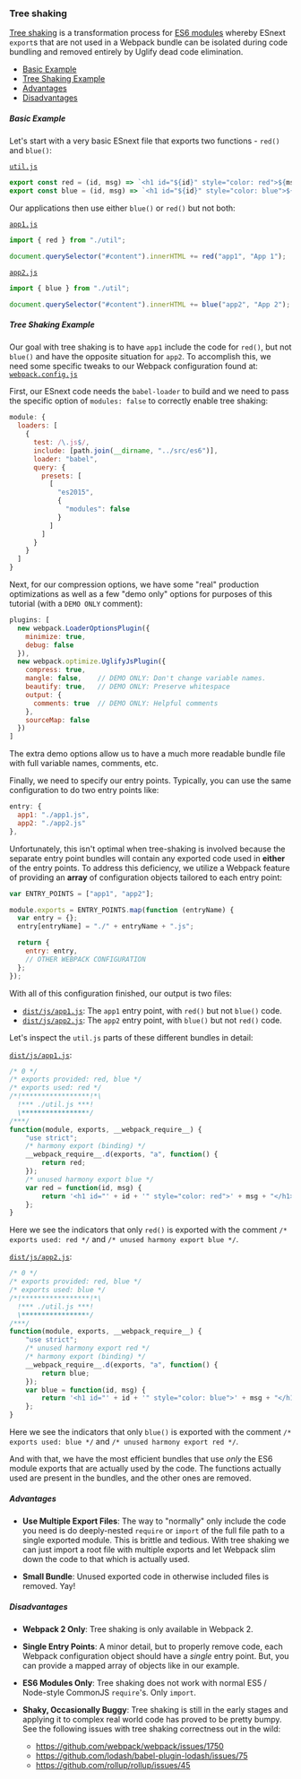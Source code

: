 ### Tree shaking

[Tree shaking](http://www.2ality.com/2015/12/webpack-tree-shaking.html) is a
transformation process for [ES6 modules](http://www.2ality.com/2014/09/es6-modules-final.html)
whereby ESnext `export`s that are not used in a Webpack bundle can be isolated
during code bundling and removed entirely by Uglify dead code elimination.

<!-- START doctoc generated TOC please keep comment here to allow auto update -->
<!-- DON'T EDIT THIS SECTION, INSTEAD RE-RUN doctoc TO UPDATE -->


- [Basic Example](#basic-example)
- [Tree Shaking Example](#tree-shaking-example)
- [Advantages](#advantages)
- [Disadvantages](#disadvantages)

<!-- END doctoc generated TOC please keep comment here to allow auto update -->

##### Basic Example

Let's start with a very basic ESnext file that exports two functions -
`red()` and `blue()`:

[`util.js`](../../examples/frontend/src/es6/util.js)

```js
export const red = (id, msg) => `<h1 id="${id}" style="color: red">${msg}</h1>`;
export const blue = (id, msg) => `<h1 id="${id}" style="color: blue">${msg}</h1>`;
```

Our applications then use either `blue()` or `red()` but not both:

[`app1.js`](../../examples/frontend/src/es6/app1.js)

```js
import { red } from "./util";

document.querySelector("#content").innerHTML += red("app1", "App 1");
```

[`app2.js`](../../examples/frontend/src/es6/app2.js)

```js
import { blue } from "./util";

document.querySelector("#content").innerHTML += blue("app2", "App 2");
```

##### Tree Shaking Example

Our goal with tree shaking is to have `app1` include the code for `red()`, but
not `blue()` and have the opposite situation for `app2`. To accomplish this,
we need some specific tweaks to our Webpack configuration found at:
[`webpack.config.js`](../../examples/frontend/webpack-tree-shaking/webpack.config.js)

First, our ESnext code needs the `babel-loader` to build and we need to pass
the specific option of `modules: false` to correctly enable tree shaking:

```js
module: {
  loaders: [
    {
      test: /\.js$/,
      include: [path.join(__dirname, "../src/es6")],
      loader: "babel",
      query: {
        presets: [
          [
            "es2015",
            {
              "modules": false
            }
          ]
        ]
      }
    }
  ]
}
```

Next, for our compression options, we have some "real" production optimizations
as well as a few "demo only" options for purposes of this tutorial (with a
`DEMO ONLY` comment):

```js
plugins: [
  new webpack.LoaderOptionsPlugin({
    minimize: true,
    debug: false
  }),
  new webpack.optimize.UglifyJsPlugin({
    compress: true,
    mangle: false,    // DEMO ONLY: Don't change variable names.
    beautify: true,   // DEMO ONLY: Preserve whitespace
    output: {
      comments: true  // DEMO ONLY: Helpful comments
    },
    sourceMap: false
  })
]
```

The extra demo options allow us to have a much more readable bundle file with
full variable names, comments, etc.

Finally, we need to specify our entry points. Typically, you can use the same
configuration to do two entry points like:

```js
entry: {
  app1: "./app1.js",
  app2: "./app2.js"
},
```

Unfortunately, this isn't optimal when tree-shaking is involved because the
separate entry point bundles will contain any exported code used in **either**
of the entry points. To address this deficiency, we utilize a Webpack feature
of providing an **array** of configuration objects tailored to each entry point:

```js
var ENTRY_POINTS = ["app1", "app2"];

module.exports = ENTRY_POINTS.map(function (entryName) {
  var entry = {};
  entry[entryName] = "./" + entryName + ".js";

  return {
    entry: entry,
    // OTHER WEBPACK CONFIGURATION
  };
});
```

With all of this configuration finished, our output is two files:

* [`dist/js/app1.js`](../../examples/frontend/webpack-tree-shaking/dist/js/app1.js):
  The `app1` entry point, with `red()` but not `blue()` code.
* [`dist/js/app2.js`](../../examples/frontend/webpack-tree-shaking/dist/js/app1.js):
  The `app2` entry point, with `blue()` but not `red()` code.

Let's inspect the `util.js` parts of these different bundles in detail:

[`dist/js/app1.js`](../../examples/frontend/webpack-tree-shaking/dist/js/app1.js):

```js
/* 0 */
/* exports provided: red, blue */
/* exports used: red */
/*!*****************!*\
  !*** ./util.js ***!
  \*****************/
/***/
function(module, exports, __webpack_require__) {
    "use strict";
    /* harmony export (binding) */
    __webpack_require__.d(exports, "a", function() {
        return red;
    });
    /* unused harmony export blue */
    var red = function(id, msg) {
        return '<h1 id="' + id + '" style="color: red">' + msg + "</h1>";
    };
}
```

Here we see the indicators that only `red()` is exported with the comment
`/* exports used: red */` and `/* unused harmony export blue */`.

[`dist/js/app2.js`](../../examples/frontend/webpack-tree-shaking/dist/js/app2.js):

```js
/* 0 */
/* exports provided: red, blue */
/* exports used: blue */
/*!*****************!*\
  !*** ./util.js ***!
  \*****************/
/***/
function(module, exports, __webpack_require__) {
    "use strict";
    /* unused harmony export red */
    /* harmony export (binding) */
    __webpack_require__.d(exports, "a", function() {
        return blue;
    });
    var blue = function(id, msg) {
        return '<h1 id="' + id + '" style="color: blue">' + msg + "</h1>";
    };
}
```

Here we see the indicators that only `blue()` is exported with the comment
`/* exports used: blue */` and `/* unused harmony export red */`.

And with that, we have the most efficient bundles that use _only_ the ES6
module exports that are actually used by the code. The functions actually used
are present in the bundles, and the other ones are removed.


##### Advantages

* **Use Multiple Export Files**: The way to "normally" only include the code
  you need is do deeply-nested `require` or `import` of the full file path to
  a single exported module. This is brittle and tedious. With tree shaking we
  can just import a root file with multiple exports and let Webpack slim down
  the code to that which is actually used.

* **Small Bundle**: Unused exported code in otherwise included files is removed.
  Yay!

##### Disadvantages

* **Webpack 2 Only**: Tree shaking is only available in Webpack 2.

* **Single Entry Points**: A minor detail, but to properly remove code, each
  Webpack configuration object should have a _single_ entry point. But, you can
  provide a mapped array of objects like in our example.

* **ES6 Modules Only**: Tree shaking does not work with normal ES5 / Node-style
  CommonJS `require`'s. Only `import`.

* **Shaky, Occasionally Buggy**: Tree shaking is still in the early stages and
  applying it to complex real world code has proved to be pretty bumpy. See
  the following issues with tree shaking correctness out in the wild:
  * https://github.com/webpack/webpack/issues/1750
  * https://github.com/lodash/babel-plugin-lodash/issues/75
  * https://github.com/rollup/rollup/issues/45
